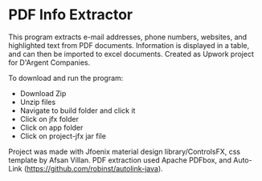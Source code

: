 # PDF Info Extractor

This program extracts e-mail addresses, phone numbers, websites, and highlighted text from PDF documents. 
Information is displayed in a table, and can then be imported to excel documents. Created as Upwork project for D'Argent Companies.

To download and run the program:
+ Download Zip
+ Unzip files
+ Navigate to build folder and click it
+ Click on jfx folder
+ Click on app folder
+ Click on project-jfx jar file 

Project was made with Jfoenix material design library/ControlsFX, css template by Afsan Villan. PDF extraction used Apache PDFbox, and Auto-Link (https://github.com/robinst/autolink-java).
  
  
